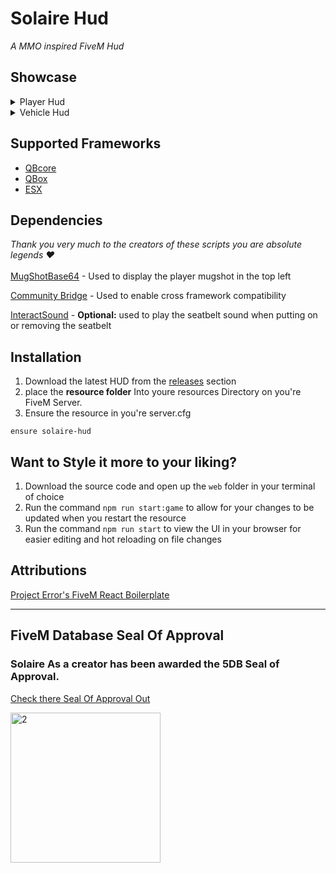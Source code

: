 # Solaire Hud

_A MMO inspired FiveM Hud_

## Showcase
<details>
  <summary>Player Hud</summary>
<img width="1280" height="698" alt="1" src="https://github.com/user-attachments/assets/ef73700f-9682-418a-81af-c69187b482d6" />
<img width="1920" height="1080" alt="3" src="https://github.com/user-attachments/assets/75ffaf35-b0e3-4c92-8afe-a88bcb995dcb" />
</details>

<details>
  <summary>Vehicle Hud</summary>
<img width="1920" height="1080" alt="2" src="https://github.com/user-attachments/assets/35b44673-7f7d-4590-8c31-6d236f0f1b3c" />
</details>

## Supported Frameworks
- [QBcore](https://github.com/qbcore-framework/qb-core)
- [QBox](https://github.com/Qbox-project/qbx_core)
- [ESX](https://github.com/esx-framework/esx_core)
  
## Dependencies
_Thank you very much to the creators of these scripts you are absolute legends ♥️_<br><br>
[MugShotBase64](https://github.com/BaziForYou/MugShotBase64) - Used to display the player mugshot in the top left <br>

[Community Bridge](https://github.com/TheOrderFivem/community_bridge) - Used to enable cross framework compatibility <br>

[InteractSound](https://github.com/plunkettscott/interact-sound) - **Optional:** used to play the seatbelt sound when putting on or removing the seatbelt

## Installation
1. Download the latest HUD from the [releases](https://github.com/solaire-fivem/solaire-hud/releases/tag/1.0.0) section
2. place the **resource folder** Into youre resources Directory on you're FiveM Server.
3. Ensure the resource in you're server.cfg
```
ensure solaire-hud
```

## Want to Style it more to your liking?
1. Download the source code and open up the `web` folder in your terminal of choice
2. Run the command `npm run start:game` to allow for your changes to be updated when you restart the resource
3. Run the command `npm run start` to view the UI in your browser for easier editing and hot reloading on file changes

## Attributions
[Project Error's FiveM React Boilerplate](https://github.com/project-error/fivem-react-boilerplate-lua?tab=readme-ov-file)

---
## FiveM Database Seal Of Approval 


### Solaire As a creator has been awarded the 5DB Seal of Approval. 

[Check there Seal Of Approval Out](https://fivemdb.net/soa/solaire)

<a href="https://fivemdb.net/soa/solaire">
  <img width="240" height="240" alt="2" src="https://zwrks.com/cdn/FiveMDB/soa.png" />
</a>
